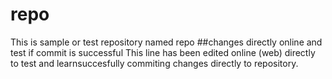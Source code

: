 # repo
This is sample or test repository named repo
##changes directly online and test if commit is successful
This line has been edited online (web) directly to test and learnsuccesfully commiting changes directly to repository.
